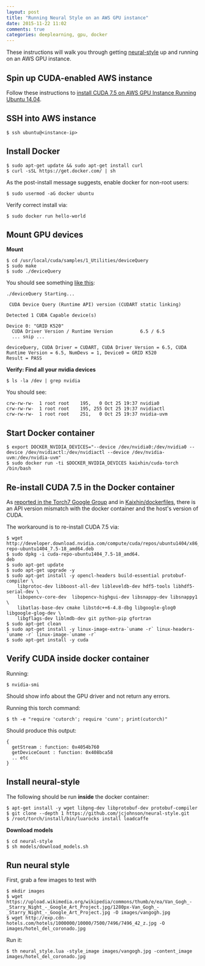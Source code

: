 ```yaml
---
layout: post
title: "Running Neural Style on an AWS GPU instance"
date: 2015-11-22 11:02
comments: true
categories: deeplearning, gpu, docker
---
```


These instructions will walk you through getting [neural-style](https://github.com/jcjohnson/neural-style) up and running on an AWS GPU instance.

## Spin up CUDA-enabled AWS instance

Follow these instructions to [install CUDA 7.5 on AWS GPU Instance Running Ubuntu 14.04](http://tleyden.github.io/blog/2015/11/22/cuda-7-dot-5-on-aws-gpu-instance-running-ubuntu-14-dot-04/).

## SSH into AWS instance

```
$ ssh ubuntu@<instance-ip>
```

## Install Docker 

```
$ sudo apt-get update && sudo apt-get install curl
$ curl -sSL https://get.docker.com/ | sh
```

As the post-install message suggests, enable docker for non-root users:

```
$ sudo usermod -aG docker ubuntu
```

Verify correct install via:

```
$ sudo docker run hello-world
```

## Mount GPU devices

**Mount**

```
$ cd /usr/local/cuda/samples/1_Utilities/deviceQuery
$ sudo make
$ sudo ./deviceQuery
```

You should see something [like this](https://gist.github.com/tleyden/58ab2eedebc9529edb76):

```
./deviceQuery Starting...

 CUDA Device Query (Runtime API) version (CUDART static linking)

Detected 1 CUDA Capable device(s)

Device 0: "GRID K520"
  CUDA Driver Version / Runtime Version          6.5 / 6.5
  ... snip ...

deviceQuery, CUDA Driver = CUDART, CUDA Driver Version = 6.5, CUDA Runtime Version = 6.5, NumDevs = 1, Device0 = GRID K520
Result = PASS
```

**Verify: Find all your nvidia devices**

```
$ ls -la /dev | grep nvidia
```

You should see:

```
crw-rw-rw-  1 root root    195,   0 Oct 25 19:37 nvidia0
crw-rw-rw-  1 root root    195, 255 Oct 25 19:37 nvidiactl
crw-rw-rw-  1 root root    251,   0 Oct 25 19:37 nvidia-uvm
```

## Start Docker container

```
$ export DOCKER_NVIDIA_DEVICES="--device /dev/nvidia0:/dev/nvidia0 --device /dev/nvidiactl:/dev/nvidiactl --device /dev/nvidia-uvm:/dev/nvidia-uvm"
$ sudo docker run -ti $DOCKER_NVIDIA_DEVICES kaixhin/cuda-torch /bin/bash
```

## Re-install CUDA 7.5 in the Docker container

As [reported in the Torch7 Google Group](https://groups.google.com/d/msg/torch7/yCSNIzW590M/Af7CHXEdDQAJ) and in [Kaixhin/dockerfiles](https://github.com/Kaixhin/dockerfiles/issues/6), there is an API version mismatch with the docker container and the host's version of CUDA.

The workaround is to re-install CUDA 7.5 via:

```
$ wget http://developer.download.nvidia.com/compute/cuda/repos/ubuntu1404/x86_64/cuda-repo-ubuntu1404_7.5-18_amd64.deb
$ sudo dpkg -i cuda-repo-ubuntu1404_7.5-18_amd64.
deb
$ sudo apt-get update
$ sudo apt-get upgrade -y
$ sudo apt-get install -y opencl-headers build-essential protobuf-compiler \
    libprotoc-dev libboost-all-dev libleveldb-dev hdf5-tools libhdf5-serial-dev \
    libopencv-core-dev  libopencv-highgui-dev libsnappy-dev libsnappy1 \
    libatlas-base-dev cmake libstdc++6-4.8-dbg libgoogle-glog0 libgoogle-glog-dev \
    libgflags-dev liblmdb-dev git python-pip gfortran
$ sudo apt-get clean
$ sudo apt-get install -y linux-image-extra-`uname -r` linux-headers-`uname -r` linux-image-`uname -r`
$ sudo apt-get install -y cuda
```

## Verify CUDA inside docker container

Running:

```
$ nvidia-smi 
```

Should show info about the GPU driver and not return any errors.

Running this torch command:

```
$ th -e "require 'cutorch'; require 'cunn'; print(cutorch)"
```

Should produce this output:

```
{
  getStream : function: 0x4054b760
  getDeviceCount : function: 0x408bca58
  .. etc
}
```

## Install neural-style

The following should be run **inside** the docker container:

```
$ apt-get install -y wget libpng-dev libprotobuf-dev protobuf-compiler
$ git clone --depth 1 https://github.com/jcjohnson/neural-style.git
$ /root/torch/install/bin/luarocks install loadcaffe
```

**Download models**

```
$ cd neural-style
$ sh models/download_models.sh
```

## Run neural style

First, grab a few images to test with

```
$ mkdir images
$ wget https://upload.wikimedia.org/wikipedia/commons/thumb/e/ea/Van_Gogh_-_Starry_Night_-_Google_Art_Project.jpg/1280px-Van_Gogh_-_Starry_Night_-_Google_Art_Project.jpg -O images/vangogh.jpg
$ wget http://exp.cdn-hotels.com/hotels/1000000/10000/7500/7496/7496_42_z.jpg -O images/hotel_del_coronado.jpg
```

Run it:

```
$ th neural_style.lua -style_image images/vangogh.jpg -content_image images/hotel_del_coronado.jpg
```
